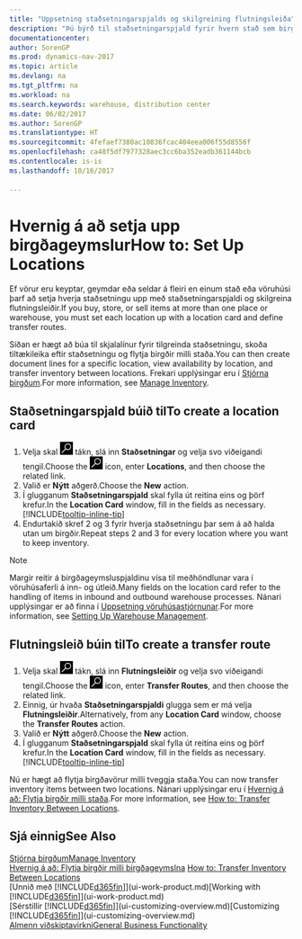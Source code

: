 ```yaml
---
title: "Uppsetning staðsetningarspjalds og skilgreining flutningsleiða"
description: "Þú býrð til staðsetningarspjald fyrir hvern stað sem birgðavara er geymd á, til dæmis vöruhús eða dreifingarmiðstöð, og setur upp leiðir til að flytja vörur á milli staða."
documentationcenter: 
author: SorenGP
ms.prod: dynamics-nav-2017
ms.topic: article
ms.devlang: na
ms.tgt_pltfrm: na
ms.workload: na
ms.search.keywords: warehouse, distribution center
ms.date: 06/02/2017
ms.author: SorenGP
ms.translationtype: HT
ms.sourcegitcommit: 4fefaef7380ac10836fcac404eea006f55d8556f
ms.openlocfilehash: ca48f5df7977328aec3cc6ba352eadb361144bcb
ms.contentlocale: is-is
ms.lasthandoff: 10/16/2017

---
```

# <a name="how-to-set-up-locations"></a><span data-ttu-id="66c10-103">Hvernig á að setja upp birgðageymslur</span><span class="sxs-lookup"><span data-stu-id="66c10-103">How to: Set Up Locations</span></span>
<span data-ttu-id="66c10-104">Ef vörur eru keyptar, geymdar eða seldar á fleiri en einum stað eða vöruhúsi þarf að setja hverja staðsetningu upp með staðsetningarspjaldi og skilgreina flutningsleiðir.</span><span class="sxs-lookup"><span data-stu-id="66c10-104">If you buy, store, or sell items at more than one place or warehouse, you must set each location up with a location card and define transfer routes.</span></span>

<span data-ttu-id="66c10-105">Síðan er hægt að búa til skjalalínur fyrir tilgreinda staðsetningu, skoða tiltækileika eftir staðsetningu og flytja birgðir milli staða.</span><span class="sxs-lookup"><span data-stu-id="66c10-105">You can then create document lines for a specific location, view availability by location, and transfer inventory between locations.</span></span> <span data-ttu-id="66c10-106">Frekari upplýsingar eru í [Stjórna birgðum](inventory-manage-inventory.md).</span><span class="sxs-lookup"><span data-stu-id="66c10-106">For more information, see [Manage Inventory](inventory-manage-inventory.md).</span></span>

## <a name="to-create-a-location-card"></a><span data-ttu-id="66c10-107">Staðsetningarspjald búið til</span><span class="sxs-lookup"><span data-stu-id="66c10-107">To create a location card</span></span>
1. <span data-ttu-id="66c10-108">Velja skal ![Leit að síðu eða skýrslu](media/ui-search/search_small.png "Leit að síðu eða skýrslu táknið") tákn, slá inn  **Staðsetningar** og velja svo viðeigandi tengil.</span><span class="sxs-lookup"><span data-stu-id="66c10-108">Choose the ![Search for Page or Report](media/ui-search/search_small.png "Search for Page or Report icon") icon, enter **Locations**, and then choose the related link.</span></span>
2. <span data-ttu-id="66c10-109">Valið er **Nýtt** aðgerð.</span><span class="sxs-lookup"><span data-stu-id="66c10-109">Choose the **New** action.</span></span>
3. <span data-ttu-id="66c10-110">Í glugganum **Staðsetningarspjald** skal fylla út reitina eins og þörf krefur.</span><span class="sxs-lookup"><span data-stu-id="66c10-110">In the **Location Card** window, fill in the fields as necessary.</span></span> [!INCLUDE[tooltip-inline-tip](includes/tooltip-inline-tip_md.md)]
4. <span data-ttu-id="66c10-111">Endurtakið skref 2 og 3 fyrir hverja staðsetningu þar sem á að halda utan um birgðir.</span><span class="sxs-lookup"><span data-stu-id="66c10-111">Repeat steps 2 and 3 for every location where you want to keep inventory.</span></span>

> [!NOTE]  
> <span data-ttu-id="66c10-112">Margir reitir á birgðageymsluspjaldinu vísa til meðhöndlunar vara í vöruhúsaferli á inn- og útleið.</span><span class="sxs-lookup"><span data-stu-id="66c10-112">Many fields on the location card refer to the handling of items in inbound and outbound warehouse processes.</span></span> <span data-ttu-id="66c10-113">Nánari upplýsingar er að finna í [Uppsetning vöruhúsastjórnunar](warehouse-setup-warehouse.md).</span><span class="sxs-lookup"><span data-stu-id="66c10-113">For more information, see [Setting Up Warehouse Management](warehouse-setup-warehouse.md).</span></span>

## <a name="to-create-a-transfer-route"></a><span data-ttu-id="66c10-114">Flutningsleið búin til</span><span class="sxs-lookup"><span data-stu-id="66c10-114">To create a transfer route</span></span>
1. <span data-ttu-id="66c10-115">Velja skal ![Leit að síðu eða skýrslu](media/ui-search/search_small.png "Leit að síðu eða skýrslu táknið") tákn, slá inn  **Flutningsleiðir** og velja svo viðeigandi tengil.</span><span class="sxs-lookup"><span data-stu-id="66c10-115">Choose the ![Search for Page or Report](media/ui-search/search_small.png "Search for Page or Report icon") icon, enter **Transfer Routes**, and then choose the related link.</span></span>
2. <span data-ttu-id="66c10-116">Einnig, úr hvaða **Staðsetningarspjaldi** glugga sem er má velja **Flutningsleiðir**.</span><span class="sxs-lookup"><span data-stu-id="66c10-116">Alternatively, from any **Location Card** window, choose the **Transfer Routes** action.</span></span>
3. <span data-ttu-id="66c10-117">Valið er **Nýtt** aðgerð.</span><span class="sxs-lookup"><span data-stu-id="66c10-117">Choose the **New** action.</span></span>
4. <span data-ttu-id="66c10-118">Í glugganum **Staðsetningarspjald** skal fylla út reitina eins og þörf krefur.</span><span class="sxs-lookup"><span data-stu-id="66c10-118">In the **Location Card** window, fill in the fields as necessary.</span></span> [!INCLUDE[tooltip-inline-tip](includes/tooltip-inline-tip_md.md)]

<span data-ttu-id="66c10-119">Nú er hægt að flytja birgðavörur milli tveggja staða.</span><span class="sxs-lookup"><span data-stu-id="66c10-119">You can now transfer inventory items between two locations.</span></span> <span data-ttu-id="66c10-120">Nánari upplýsingar eru í [Hvernig á að: Flytja birgðir milli staða](inventory-how-transfer-between-locations.md).</span><span class="sxs-lookup"><span data-stu-id="66c10-120">For more information, see [How to: Transfer Inventory Between Locations](inventory-how-transfer-between-locations.md).</span></span>    

## <a name="see-also"></a><span data-ttu-id="66c10-121">Sjá einnig</span><span class="sxs-lookup"><span data-stu-id="66c10-121">See Also</span></span>
[<span data-ttu-id="66c10-122">Stjórna birgðum</span><span class="sxs-lookup"><span data-stu-id="66c10-122">Manage Inventory</span></span>](inventory-manage-inventory.md)  
<span data-ttu-id="66c10-123">[Hvernig á að: Flytja birgðir milli birgðageymslna](inventory-how-transfer-between-locations.md)  </span><span class="sxs-lookup"><span data-stu-id="66c10-123">[How to: Transfer Inventory Between Locations](inventory-how-transfer-between-locations.md)  </span></span>  
<span data-ttu-id="66c10-124">[Unnið með [!INCLUDE[d365fin](includes/d365fin_md.md)]](ui-work-product.md)</span><span class="sxs-lookup"><span data-stu-id="66c10-124">[Working with [!INCLUDE[d365fin](includes/d365fin_md.md)]](ui-work-product.md)</span></span>  
<span data-ttu-id="66c10-125">[Sérstillir [!INCLUDE[d365fin](includes/d365fin_md.md)]](ui-customizing-overview.md)</span><span class="sxs-lookup"><span data-stu-id="66c10-125">[Customizing [!INCLUDE[d365fin](includes/d365fin_md.md)]](ui-customizing-overview.md)</span></span>  
[<span data-ttu-id="66c10-126">Almenn viðskiptavirkni</span><span class="sxs-lookup"><span data-stu-id="66c10-126">General Business Functionality</span></span>](ui-across-business-areas.md)


